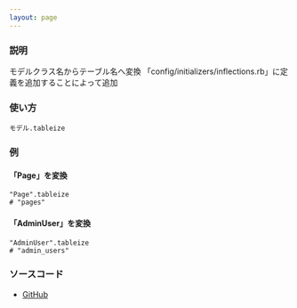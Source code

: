 ```yaml
---
layout: page
---
```

### 説明
モデルクラス名からテーブル名へ変換
「config/initializers/inflections.rb」に定義を追加することによって追加

### 使い方
    モデル.tableize

### 例
#### 「Page」を変換
    "Page".tableize
    # "pages"

#### 「AdminUser」を変換
    "AdminUser".tableize
    # "admin_users"

### ソースコード
* [GitHub](https://github.com/rails/rails/blob/f33d52c95217212cbacc8d5e44b5a8e3cdc6f5b3/activesupport/lib/active_support/core_ext/string/inflections.rb#L205)